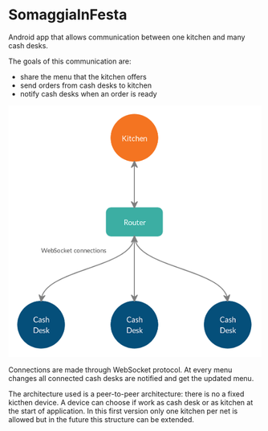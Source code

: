 # SomaggiaInFesta

Android app that allows communication between one kitchen and many cash desks. 

The goals of this communication are:

* share the menu that the kitchen offers 
* send orders from cash desks to kitchen
* notify cash desks when an order is ready

<p align="center">
  <img src="https://github.com/nicholasala/SomaggiaInFesta/blob/master/images/scheme.png">
</p>

Connections are made through WebSocket protocol. At every menu changes all connected cash desks are notified and get the updated menu.

The architecture used is a peer-to-peer architecture: there is no a fixed kicthen device. A device can choose if work as cash desk or as kitchen at the start of application. In this first version only one kitchen per net is allowed but in the future this structure can be extended.
